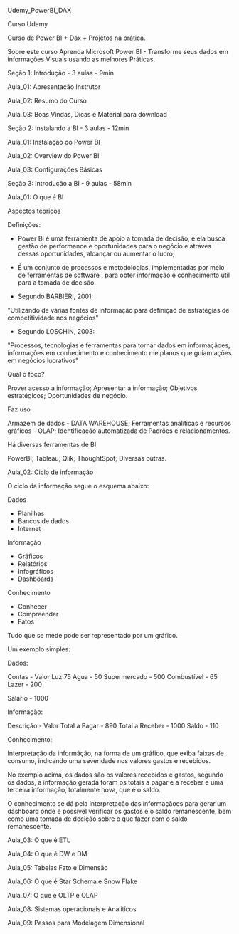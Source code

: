 Udemy_PowerBI_DAX


Curso Udemy

Curso de Power BI + Dax + Projetos na prática.

Sobre este curso
Aprenda Microsoft Power BI - Transforme seus dados 
em informações Visuais usando as melhores Práticas.



Seção 1: Introdução - 3 aulas - 9min

Aula_01: Apresentação Instrutor

Aula_02: Resumo do Curso

Aula_03: Boas Vindas, Dicas e Material para download



Seção 2: Instalando a BI - 3 aulas - 12min

Aula_01: Instalação do Power BI

Aula_02: Overview do Power BI

Aula_03: Configurações Básicas



Seção 3: Introdução a BI - 9 aulas - 58min

Aula_01: O que é BI


Aspectos teoricos

Definições:


- Power Bi é uma ferramenta de apoio a tomada de decisão, e ela busca gestão de performance e oportunidades para o negócio e atraves dessas oportunidades, alcançar ou aumentar o lucro;

- É um conjunto de processos e metodologias, implementadas por meio de ferramentas de software , para obter informação e conhecimento útil para a tomada de decisão.

- Segundo BARBIERI, 2001:

"Utilizando de várias fontes de informação para definiçaõ de estratégias de competitividade nos negócios"


- Segundo LOSCHIN, 2003:

"Processos, tecnologias e ferramentas para tornar dados em informaçãoes, informações em conhecimento e conhecimento me planos que guiam ações em negócios lucrativos"


Qual o foco?

Prover acesso a informação;
Apresentar a informação;
Objetivos estratégicos;
Oportunidades de negócio.

Faz uso

Armazem de dados - DATA WAREHOUSE;
Ferramentas analíticas e recursos gráficos - OLAP;
Identificação automatizada de Padrões e relacionamentos.


Há diversas ferramentas de BI

PowerBI;
Tableau;
Qlik;
ThoughtSpot;
Diversas outras.



Aula_02: Ciclo de informação

O ciclo da informação segue o esquema abaixo: 

Dados
- Planilhas
- Bancos de dados
- Internet

Informação
- Gráficos
- Relatórios
- Infográficos
- Dashboards

Conhecimento
- Conhecer
- Compreender
- Fatos


Tudo que se mede pode ser representado por um gráfico.

Um exemplo simples:


Dados:

Contas			-		Valor
Luz						75
Água			-		50
Supermercado	-		500	
Combustível		-		65
Lazer			-		200

Salário			-		1000	

Informação:

Descrição		-		Valor
Total a Pagar	-		 890
Total a Receber	-		1000
Saldo			-		110

Conhecimento:


Interpretação da informãção, na forma de um gráfico, que exiba faixas de consumo, indicando uma severidade nos valores gastos e recebidos.

No exemplo acima, os dados são os valores recebidos e gastos, segundo os dados, a informação gerada foram os totais a pagar e a receber e uma terceira informação, totalmente nova, que é o saldo.

O conhecimento se dá pela interpretação das informaçãoes para gerar um dashboard onde é possível verificar os gastos e o saldo remanescente, bem como uma tomada de decição sobre o que fazer com o saldo remanescente.


Aula_03: O que é ETL

Aula_04: O que é DW e DM

Aula_05: Tabelas Fato e Dimensão

Aula_06: O que é Star Schema e Snow Flake

Aula_07: O que é OLTP e OLAP

Aula_08: Sistemas operacionais e Analitícos

Aula_09: Passos para Modelagem Dimensional